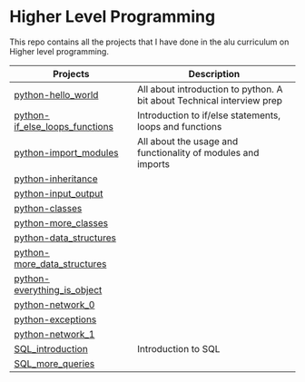 # Higher Level Programming
This repo contains all the projects that I have done in the alu curriculum on Higher level programming.

| Projects | Description |
| -------- | ----------- | 
| [python-hello_world](python-hello_world) | All about introduction to python. A bit about Technical interview prep | 
| [python-if_else_loops_functions](python-if_else_loops_functions) | Introduction to if/else statements, loops and functions | 
| [python-import_modules](python-import_modules) | All about the usage and functionality of modules and imports |
| [python-inheritance](python-inheritance)|
| [python-input_output](python-input_output)|
| [python-classes](python-classes)|     
| [python-more_classes](python-more_classes)|
| [python-data_structures](python-data_structures)|
| [python-more_data_structures](python-more_data_structures)|
| [python-everything_is_object](python-everything_is_object)|
| [python-network_0](python-network_0)|
| [python-exceptions](python-exceptions)| 
| [python-network_1](python-network_1)|
| [SQL_introduction](SQL_introduction)|Introduction to SQL|
| [SQL_more_queries](SQL_more_queries)|

